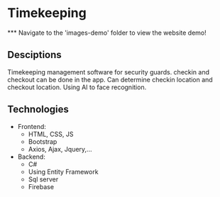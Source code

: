 # Timekeeping
*** Navigate to the 'images-demo' folder to view the website demo!

## Desciptions
Timekeeping management software for security guards. checkin and checkout can be done in the app. Can determine checkin location and checkout location. Using AI to face recognition.

## Technologies
- Frontend:
    - HTML, CSS, JS
    - Bootstrap
    - Axios, Ajax, Jquery,...
- Backend:
    - C#
    - Using  Entity Framework
    - Sql server
    - Firebase
